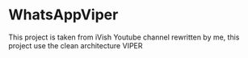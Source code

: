 # WhatsAppViper
This project is taken from iVish Youtube channel rewritten by me, this project use the clean architecture VIPER
